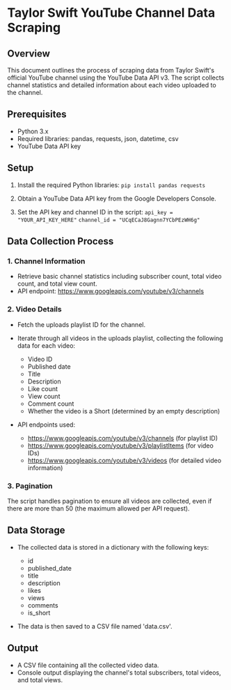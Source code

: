 # Taylor Swift YouTube Channel Data Scraping

## Overview
This document outlines the process of scraping data from Taylor Swift's official YouTube channel using the YouTube Data API v3. The script collects channel statistics and detailed information about each video uploaded to the channel.

## Prerequisites

- Python 3.x
- Required libraries: pandas, requests, json, datetime, csv
- YouTube Data API key

## Setup

1. Install the required Python libraries:
```pip install pandas requests```

2. Obtain a YouTube Data API key from the Google Developers Console.

3. Set the API key and channel ID in the script:
```api_key = "YOUR_API_KEY_HERE"```
```channel_id = "UCqECaJ8Gagnn7YCbPEzWH6g"```


## Data Collection Process
### 1. Channel Information

- Retrieve basic channel statistics including subscriber count, total video count, and total view count.
- API endpoint: https://www.googleapis.com/youtube/v3/channels

### 2. Video Details

- Fetch the uploads playlist ID for the channel.
- Iterate through all videos in the uploads playlist, collecting the following data for each video:

    - Video ID
    - Published date
    - Title
    - Description
    - Like count
    - View count
    - Comment count
    - Whether the video is a Short (determined by an empty description)


- API endpoints used:

    - https://www.googleapis.com/youtube/v3/channels (for playlist ID)
    - https://www.googleapis.com/youtube/v3/playlistItems (for video IDs)
    - https://www.googleapis.com/youtube/v3/videos (for detailed video information)



### 3. Pagination

The script handles pagination to ensure all videos are collected, even if there are more than 50 (the maximum allowed per API request).

## Data Storage

- The collected data is stored in a dictionary with the following keys:

    - id
    - published_date
    - title
    - description
    - likes
    - views
    - comments
    - is_short


- The data is then saved to a CSV file named 'data.csv'.

## Output

- A CSV file containing all the collected video data.
- Console output displaying the channel's total subscribers, total videos, and total views.